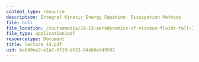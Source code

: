 ```yaml
---
content_type: resource
description: Integral Kinetic Energy Equation. Dissipation Methods
file: null
file_location: /coursemedia/16-13-aerodynamics-of-viscous-fluids-fall-2003/ba649ea3e1a76f19d62384ab6ed49592_lecture_14.pdf
file_type: application/pdf
resourcetype: Document
title: lecture_14.pdf
uid: ba649ea3-e1a7-6f19-d623-84ab6ed49592
---
```

